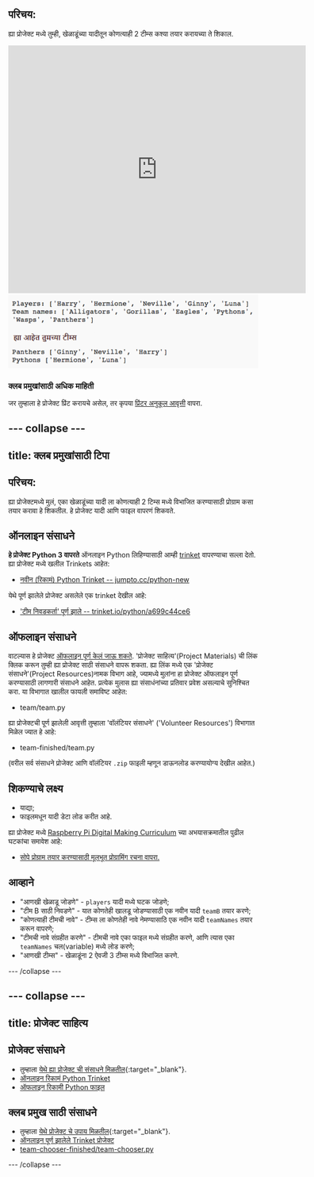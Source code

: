 ## परिचय:

ह्या प्रोजेक्ट मध्ये तुम्ही, खेळाडूंच्या यादीतून कोणत्याही 2 टीम्स कश्या तयार करायच्या ते शिकाल.

<div class="trinket">
  <iframe src="https://trinket.io/embed/python/a699c44ce6?outputOnly=true&start=result" width="600" height="500" frameborder="0" marginwidth="0" marginheight="0" allowfullscreen>
  </iframe>
  <img src="images/team-finished.png">
</div>

### क्लब प्रमुखांसाठी अधिक माहिती

जर तुम्हाला हे प्रोजेक्ट प्रिंट करायचे असेल, तर कृपया [प्रिंटर अनुकूल आवृत्ती](https://projects.raspberrypi.org/mr-IN/projects/team-chooser/print) वापरा.

--- collapse ---
---
title: क्लब प्रमुखांसाठी टिपा
---

## परिचय:

ह्या प्रोजेक्टमध्ये मुलं, एका खेळाडूंच्या यादी ला कोणत्याही 2 टिम्स मध्ये विभाजित करण्यासाठी प्रोग्राम कसा तयार करावा हे शिकतील. हे प्रोजेक्ट यादी आणि फाइल वापरणं शिकवते.

## ऑनलाइन संसाधने

**हे प्रोजेक्ट Python 3 वापरते** ऑनलाइन Python लिहिण्यासाठी आम्ही [trinket](https://trinket.io/) वापरण्याचा सल्ला देतो. ह्या प्रोजेक्ट मध्ये खलील Trinkets आहेत:

* [नवीन (रिकामं) Python Trinket -- jumpto.cc/python-new](http://jumpto.cc/python-new)

येथे पूर्ण झालेले प्रोजेक्ट असलेले एक trinket देखील आहे:

* ['टीम निवडकर्ता' पूर्ण झाले -- trinket.io/python/a699c44ce6](https://trinket.io/python/a699c44ce6)

## ऑफलाइन संसाधने

वाटल्यास हे प्रोजेक्ट [ऑफलाइन पूर्ण केलं जाऊ शकते](https://www.codeclubprojects.org/en-GB/resources/python-working-offline/). 'प्रोजेक्ट साहित्य'(Project Materials) ची लिंक क्लिक करून तुम्ही ह्या प्रोजेक्ट साठी संसाधने वापरू शकता. ह्या लिंक मध्ये एक 'प्रोजेक्ट संसाधने'(Project Resources)नामक विभाग आहे, ज्यामध्ये मुलांना हा प्रोजेक्ट ऑफलाइन पूर्ण करण्यासाठी लागणारी संसाधने आहेत. प्रत्येक मुलास ह्या संसाधंनांच्या प्रतिवार प्रवेश असल्याचे सुनिश्चित करा. या विभागात खालील फायली समाविष्ट आहेत:

* team/team.py

ह्या प्रोजेक्टची पूर्ण झालेली आवृत्ती तुम्हाला 'वॉलंटियर संसाधने' ('Volunteer Resources') विभागात मिळेल ज्यात हे आहे:

* team-finished/team.py

(वरील सर्व संसाधने प्रोजेक्ट आणि वॉलंटियर `.zip` फाइली म्हणून डाऊनलोड करण्यायोग्य देखील आहेत.)

## शिकण्याचे लक्ष्य

* याद्या;
* फाइलमधून यादी डेटा लोड करीत आहे.

ह्या प्रोजेक्ट मध्ये [Raspberry Pi Digital Making Curriculum](http://rpf.io/curriculum) च्या अभयासक्रमातील पुढील घटकांचा समावेश आहे:

* [सोपे प्रोग्राम तयार करण्यासाठी मूलभूत प्रोग्रामिंग रचना वापरा.](https://www.raspberrypi.org/curriculum/programming/creator)

## आव्हाने

* "आणखी खेळाडू जोडणे" - `players` यादी मध्ये घटक जोडणे;
* "टीम B साठी निवडणे" - यात कोणतेही खालडू जोडण्यासाठी एक नवीन यादी `teamB` तयार करणे;
* "कोणत्याही टीमची नावे" - टीम्स ला कोणतेही नावे नेमण्यासाठि एक नवीन यादी `teamNames` तयार करून वापरणे;
* "टीमची नावे संग्रहीत करणे" - टीमची नावे एका फाइल मध्ये संग्रहीत करणे, आणि त्यास एका `teamNames` चल(variable) मध्ये लोड करणे;
* "आणखी टीम्स" - खेळाडूंना 2 ऐवजी 3 टीम्स मध्ये विभाजित करणे.

--- /collapse ---

--- collapse ---
---
title: प्रोजेक्ट साहित्य
---

## प्रोजेक्ट संसाधने

* तुम्हाला [येथे ह्या प्रोजेक्ट ची संसाधने मिळतील](http://rpf.io/p/mr-IN/team-chooser-go){:target="_blank"}.
* [ऑनलाइन रिकामं Python Trinket](http://jumpto.cc/python-new)
* [ऑफलाइन रिकामी Python फाइल](resources/new-new.py)

## क्लब प्रमुख साठी संसाधने

* तुम्हाला [येथे प्रोजेक्ट चे उपाय मिळतील](http://rpf.io/p/mr-IN/team-chooser-get){:target="_blank"}.
* [ऑनलाइन पूर्ण झालेले Trinket प्रोजेक्ट](https://trinket.io/python/a699c44ce6)
* [team-chooser-finished/team-chooser.py](resources/team-chooser-finished-team-chooser.py)

--- /collapse ---